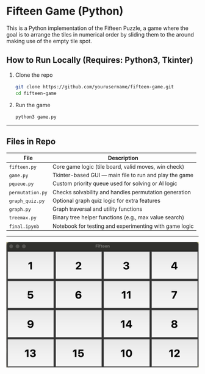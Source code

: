 # Fifteen Game (Python)

This is a Python implementation of the Fifteen Puzzle, a game where the goal is to arrange the tiles in numerical order by sliding them to the around making use of the empty tile spot.

## How to Run Locally (Requires: Python3, Tkinter)

1. Clone the repo  
   ```bash
   git clone https://github.com/yourusername/fifteen-game.git
   cd fifteen-game
   ```
2. Run the game  
   ```bash
   python3 game.py
   ```

---

## Files in Repo

| File             | Description                                                |
|------------------|------------------------------------------------------------|
| `fifteen.py`     | Core game logic (tile board, valid moves, win check)       |
| `game.py`        | Tkinter-based GUI — main file to run and play the game     |
| `pqueue.py`      | Custom priority queue used for solving or AI logic         |
| `permutation.py` | Checks solvability and handles permutation generation      |
| `graph_quiz.py`  | Optional graph quiz logic for extra features               |
| `graph.py`       | Graph traversal and utility functions                      |
| `treemax.py`     | Binary tree helper functions (e.g., max value search)      |
| `final.ipynb`    | Notebook for testing and experimenting with game logic     |

---

![Screenshot of the game](image.png)
